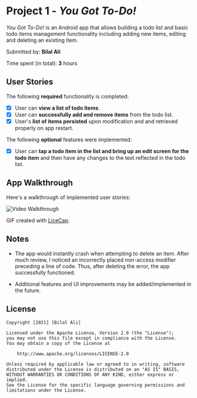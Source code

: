# Project 1 - *You Got To-Do!*

*You Got To-Do!* is an Android app that allows building a todo list and basic todo items management functionality including adding new items, editing and deleting an existing item.

Submitted by: **Bilal Ali**

Time spent (in total): **3** hours

## User Stories

The following **required** functionality is completed:

* [X] User can **view a list of todo items**.
* [X] User can **successfully add and remove items** from the todo list.
* [X] User's **list of items persisted** upon modification and and retrieved properly on app restart.

The following **optional** features were implemented:

* [X] User can **tap a todo item in the list and bring up an edit screen for the todo item** and then have any changes to the text reflected in the todo list.

<!-- The following **additional** features are implemented:

* [ ] List anything else that you can get done to improve the app functionality! -->

## App Walkthrough

Here's a walkthrough of implemented user stories:

<img src='https://media.giphy.com/media/WsfMhbNV15gQ7MPLKn/giphy.gif' title='Video Walkthrough' width='' alt='Video Walkthrough' />

GIF created with [LiceCap](http://www.cockos.com/licecap/).

## Notes

* The app would instantly crash when attempting to delete an item. After much review, I noticed an incorrectly placed non-access modifier preceding a line of code. Thus, after deleting the error, the app successfully functioned. 

* Additional features and UI improvements may be added/implemented in the future.

## License

    Copyright [2021] [Bilal Ali]

    Licensed under the Apache License, Version 2.0 (the "License");
    you may not use this file except in compliance with the License.
    You may obtain a copy of the License at

        http://www.apache.org/licenses/LICENSE-2.0

    Unless required by applicable law or agreed to in writing, software
    distributed under the License is distributed on an "AS IS" BASIS,
    WITHOUT WARRANTIES OR CONDITIONS OF ANY KIND, either express or implied.
    See the License for the specific language governing permissions and
    limitations under the License.
